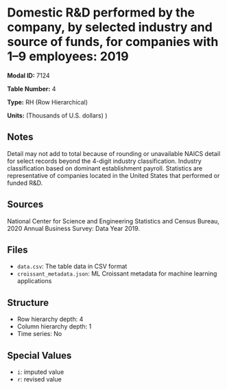 # Domestic R&D performed by the company, by selected industry and source of funds, for companies with 1–9 employees: 2019

**Modal ID:** 7124

**Table Number:** 4

**Type:** RH (Row Hierarchical)

**Units:** (Thousands of U.S. dollars) )

## Notes

Detail may not add to total because of rounding or unavailable NAICS detail for select records beyond the 4-digit industry classification. Industry classification based on dominant establishment payroll. Statistics are representative of companies located in the United States that performed or funded R&D.

## Sources

National Center for Science and Engineering Statistics and Census Bureau, 2020 Annual Business Survey: Data Year 2019.

## Files

- `data.csv`: The table data in CSV format
- `croissant_metadata.json`: ML Croissant metadata for machine learning applications

## Structure

- Row hierarchy depth: 4
- Column hierarchy depth: 1
- Time series: No

## Special Values

- `i`: imputed value
- `r`: revised value

